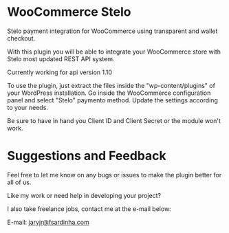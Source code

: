 # WooCommerce Stelo
Stelo payment integration for WooCommerce using transparent and wallet checkout.

With this plugin you will be able to integrate your WooCommerce store with Stelo most updated REST API system. 

Currently working for api version 1.10

To use the plugin, just extract the files inside the "wp-content/plugins" of your WordPress installation. Go inside the WooCommerce configuration panel and select "Stelo" paymento method. Update the settings according to your needs.

Be sure to have in hand you Client ID and Client Secret or the module won't work.

# Suggestions and Feedback

Feel free to let me know on any bugs or issues to make the plugin better for all of us.

Like my work or need help in developing your project?

I also take freelance jobs, contact me at the e-mail below:

E-mail: jaryjr@fsardinha.com
